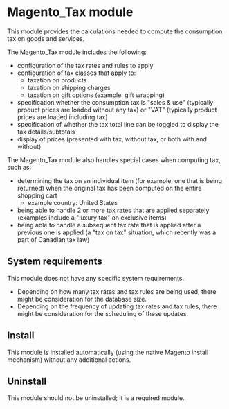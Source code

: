 # Magento_Tax module

This module provides the calculations needed to compute the consumption tax on goods and services.

The Magento_Tax module includes the following:

- configuration of the tax rates and rules to apply
- configuration of tax classes that apply to:
  - taxation on products
  - taxation on shipping charges
  - taxation on gift options (example: gift wrapping)
- specification whether the consumption tax is "sales & use" (typically product prices are loaded without any tax) or "VAT" (typically product prices are loaded including tax)
- specification of whether the tax total line can be toggled to display the tax details/subtotals
- display of prices (presented with tax, without tax, or both with and without)

The Magento_Tax module also handles special cases when computing tax, such as:

- determining the tax on an individual item (for example, one that is being returned) when the original tax has been computed on the entire shopping cart
  - example country: United States
- being able to handle 2 or more tax rates that are applied separately (examples include a "luxury tax" on exclusive items)
- being able to handle a subsequent tax rate that is applied after a previous one is applied (a "tax on tax" situation, which recently was a part of Canadian tax law)

## System requirements

This module does not have any specific system requirements.

- Depending on how many tax rates and tax rules are being used, there might be consideration for the database size.
- Depending on the frequency of updating tax rates and tax rules, there might be consideration for the scheduling of these updates.

## Install

This module is installed automatically (using the native Magento install mechanism) without any additional actions.

## Uninstall

This module should not be uninstalled; it is a required module.
